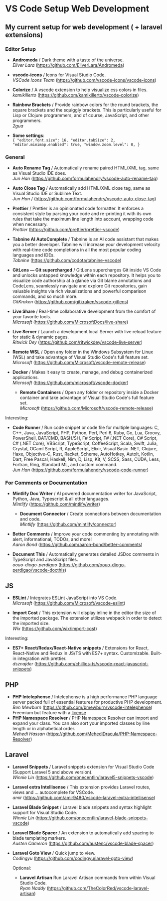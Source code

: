 # VS Code Setup Web Development

## My current setup for web development ( + laravel extensions)

### Editor Setup

- **Andromeda** / Dark theme with a taste of the universe.  
  _Eliver Lara_ (https://github.com/EliverLara/Andromeda)

- **vscode-icons** / Icons for Visual Studio Code.  
  _VSCode Icons Team_ (https://github.com/vscode-icons/vscode-icons)

- **Colorize** / A vscode extension to help visualize css colors in files.  
  _kamikillerto_ (https://github.com/kamikillerto/vscode-colorize)

- **Rainbow Brackets** / Provide rainbow colors for the round brackets, the square brackets and the squiggly brackets. This is particularly useful for Lisp or Clojure programmers, and of course, JavaScript, and other programmers.  
  _2gua_

- **Some settings**:  
  `{ "editor.font.size": 16, "editor.tabSize": 2, "editor.minimap.enabled": true, "window.zoom.level": 0, }`

### General

- **Auto Rename Tag** / Automatically rename paired HTML/XML tag, same as Visual Studio IDE does.  
  _Jun Han_ (https://github.com/formulahendry/vscode-auto-rename-tag)

- **Auto Close Tag** / Automatically add HTML/XML close tag, same as Visual Studio IDE or Sublime Text.  
  _Jun Han_ / (https://github.com/formulahendry/vscode-auto-close-tag)

- **Prettier** / Prettier is an opinionated code formatter. It enforces a consistent style by parsing your code and re-printing it with its own rules that take the maximum line length into account, wrapping code when necessary.  
  _Prettier_ (https://github.com/prettier/prettier-vscode)

- **Tabnine AI AutoComplete** / Tabnine is an AI code assistant that makes you a better developer. Tabnine will increase your development velocity with real-time code completions in all the most popular coding languages and IDEs.  
  _Tabnine_ (https://github.com/codota/tabnine-vscode)

- **GitLens — Git supercharged** / GitLens supercharges Git inside VS Code and unlocks untapped knowledge within each repository. It helps you to visualize code authorship at a glance via Git blame annotations and CodeLens, seamlessly navigate and explore Git repositories, gain valuable insights via rich visualizations and powerful comparison commands, and so much more.  
  _GitKraken_ (https://github.com/gitkraken/vscode-gitlens)

- **Live Share** / Real-time collaborative development from the comfort of your favorite tools.  
  _Microsoft_ (https://github.com/MicrosoftDocs/live-share)

- **Live Server** / Launch a development local Server with live reload feature for static & dynamic pages.  
  _Ritwick Dey_ (https://github.com/ritwickdey/vscode-live-server)

- **Remote WSL** / Open any folder in the Windows Subsystem for Linux (WSL) and take advantage of Visual Studio Code's full feature set.  
  _Microsoft_ (https://github.com/Microsoft/vscode-remote-release)

- **Docker** / Makes it easy to create, manage, and debug containerized applications.  
  _Microsoft_ (https://github.com/microsoft/vscode-docker)

  - **Remote Containers** / Open any folder or repository inside a Docker container and take advantage of Visual Studio Code's full feature set.  
    _Microsoft_ (https://github.com/Microsoft/vscode-remote-release)

Interesting:

- **Code Runner** / Run code snippet or code file for multiple languages: C, C++, Java, JavaScript, PHP, Python, Perl, Perl 6, Ruby, Go, Lua, Groovy, PowerShell, BAT/CMD, BASH/SH, F# Script, F# (.NET Core), C# Script, C# (.NET Core), VBScript, TypeScript, CoffeeScript, Scala, Swift, Julia, Crystal, OCaml Script, R, AppleScript, Elixir, Visual Basic .NET, Clojure, Haxe, Objective-C, Rust, Racket, Scheme, AutoHotkey, AutoIt, Kotlin, Dart, Free Pascal, Haskell, Nim, D, Lisp, Kit, V, SCSS, Sass, CUDA, Less, Fortran, Ring, Standard ML, and custom command.  
  _Jun Han_ (https://github.com/formulahendry/vscode-code-runner)

### For Comments or Documentation

- **Mintlify Doc Writer** / AI powered documentation writer for JavaScript, Python, Java, Typescript & all other languages.  
  _Mintlify_ (https://github.com/mintlify/writer)

  - **Document Connector** / Create connections between documentation and code.  
     _Mintlify_ (https://github.com/mintlify/connector)
    ​

- **Better Comments** / Improve your code commenting by annotating with alert, informational, TODOs, and more!  
  _Aaron Bond_ (https://github.com/aaron-bond/better-comments)
  ​
- **Document This** / Automatically generates detailed JSDoc comments in TypeScript and JavaScript files.  
  _oouo-diogo-perdigao_ (https://github.com/oouo-diogo-perdigao/vscode-docthis)

## JS

- **ESLint** / Integrates ESLint JavaScript into VS Code.  
  _Microsoft_ (https://github.com/Microsoft/vscode-eslint)

- **Import Cost** / This extension will display inline in the editor the size of the imported package. The extension utilizes webpack in order to detect the imported size.  
  ​*Wix* (https://github.com/wix/import-cost)

Interesting:

- **ES7+ React/Redux/React-Native snippets** / Extensions for React, React-Native and Redux in JS/TS with ES7+ syntax. Customizable. Built-in integration with prettier.  
  _dsznajder_ (https://github.com/chillios-ts/vscode-react-javascript-snippets)

## PHP

- **PHP Intelephense** / Intelephense is a high performance PHP language server packed full of essential features for productive PHP development.  
  _Ben Mewburn_ (https://github.com/bmewburn/vscode-intelephense) Freemium but feature with a [license](https://intelephense.com/)
  ​
- **PHP Namespace Rosolver** / PHP Namespace Resolver can import and expand your class. You can also sort your imported classes by line length or in alphabetical order.  
  _Mehedi Hassan_ (https://github.com/MehediDracula/PHP-Namespace-Resolver)

## Laravel

- **Laravel Snippets** / Laravel snippets extension for Visual Studio Code (Support Laravel 5 and above version).  
  _Winnie Lin_ (https://github.com/onecentlin/laravel5-snippets-vscode)

- **Laravel extra Intellisense** / This extension provides Laravel routes, views and ... autocomplete for VSCode.  
  _amir_ (https://github.com/amir9480/vscode-laravel-extra-intellisense)

- **Laravel Blade Snippet** / Laravel blade snippets and syntax highlight support for Visual Studio Code.  
  _Winnie Lin_ (https://github.com/onecentlin/laravel-blade-snippets-vscode)

- **Laravel Blade Spacer** / An extension to automatically add spacing to blade templating markers.  
  _Austen Cameron_ (https://github.com/austenc/vscode-blade-spacer)

- **Laravel Goto View** / Quick jump to view.  
  _Codingyu_ (https://github.com/codingyu/laravel-goto-view)

  Optional:

  - **Laravel Artisan** Run Laravel Artisan commands from within Visual Studio Code.  
    _Ryan Naddy_ (https://github.com/TheColorRed/vscode-laravel-artisan)
